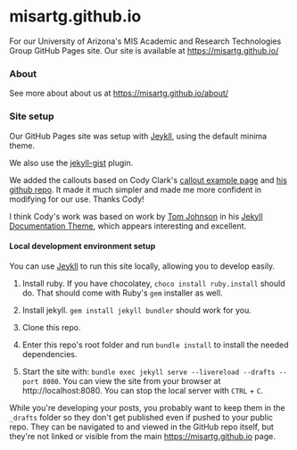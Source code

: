 # misartg.github.io
For our University of Arizona's MIS Academic and Research Technologies Group GitHub Pages site.
Our site is available at https://misartg.github.io/

### About ###

See more about about us at https://misartg.github.io/about/

### Site setup ###

Our GitHub Pages site was setup with [Jeykll](https://jekyllrb.com/), using the default minima theme. 

We also use the [jekyll-gist](https://github.com/jekyll/jekyll-gist) plugin.

We added the callouts based on Cody Clark's [callout example page](https://cody-clark.github.io/2017/07/25/my-example-post.html) and [his github repo](https://github.com/cody-clark/cody-clark.github.io/blob/master/_posts/2017-07-25-my-example-post.md). It made it much simpler and made me more confident in modifying for our use. Thanks Cody!

I think Cody's work was based on work by [Tom Johnson](https://idratherbewriting.com/aboutme/) in his [Jekyll Documentation Theme](https://github.com/tomjoht/documentation-theme-jekyll), which appears interesting and excellent. 

#### Local development environment setup ####

You can use [Jeykll](https://jekyllrb.com/) to run this site locally, allowing you to develop easily. 

1. Install ruby. If you have chocolatey, `choco install ruby.install` should do. That should come with Ruby's `gem` installer as well.  

2. Install jekyll. `gem install jekyll bundler` should work for you. 

3. Clone this repo.

4. Enter this repo's root folder and run `bundle install` to install the needed dependencies.

5. Start the site with: `bundle exec jekyll serve --livereload --drafts --port 8080`. You can view the site from your browser at http://localhost:8080. You can stop the local server with `CTRL` + `C`. 

While you're developing your posts, you probably want to keep them in the `_drafts` folder so they don't get published even if pushed to your public repo. They can be navigated to and viewed in the GitHub repo itself, but they're not linked or visible from the main https://misartg.github.io page. 